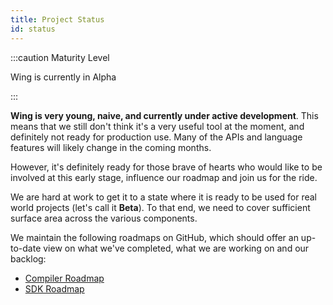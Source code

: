 ```yaml
---
title: Project Status
id: status
---
```


:::caution Maturity Level

Wing is currently in Alpha

:::

**Wing is very young, naive, and currently under active development**. This
means that we still don't think it's a very useful tool at the moment, and
definitely not ready for production use. Many of the APIs and language features
will likely change in the coming months.

However, it's definitely ready for those brave of hearts who would like to be
involved at this early stage, influence our roadmap and join us for the ride.

We are hard at work to get it to a state where it is ready to be used for real
world projects (let's call it **Beta**). To that end, we need to cover
sufficient surface area across the various components.

We maintain the following roadmaps on GitHub, which should offer an up-to-date
view on what we've completed, what we are working on and our backlog:

- [Compiler Roadmap](https://github.com/orgs/winglang/projects/1)
- [SDK Roadmap](https://github.com/orgs/winglang/projects/3)

